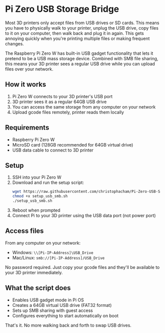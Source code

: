 # Pi Zero USB Storage Bridge

Most 3D printers only accept files from USB drives or SD cards. This means you have to physically walk to your printer, unplug the USB drive, copy files to it on your computer, then walk back and plug it in again. This gets annoying quickly when you're printing multiple files or making frequent changes.

The Raspberry Pi Zero W has built-in USB gadget functionality that lets it pretend to be a USB mass storage device. Combined with SMB file sharing, this means your 3D printer sees a regular USB drive while you can upload files over your network.

## How it works

1. Pi Zero W connects to your 3D printer's USB port
2. 3D printer sees it as a regular 64GB USB drive
3. You can access the same storage from any computer on your network
4. Upload gcode files remotely, printer reads them locally

## Requirements

- Raspberry Pi Zero W
- MicroSD card (128GB recommended for 64GB virtual drive)
- USB data cable to connect to 3D printer

## Setup

1. SSH into your Pi Zero W
2. Download and run the setup script:
   ```bash
   wget https://raw.githubusercontent.com/christophacham/Pi-Zero-USB-Storage-Bridge/main/setup_usb_smb.sh
   chmod +x setup_usb_smb.sh
   ./setup_usb_smb.sh
   ```
3. Reboot when prompted
4. Connect Pi to your 3D printer using the USB data port (not power port)

## Access files

From any computer on your network:
- Windows: `\\[Pi-IP-Address]\USB_Drive`
- Mac/Linux: `smb://[Pi-IP-Address]/USB_Drive`

No password required. Just copy your gcode files and they'll be available to your 3D printer immediately.

## What the script does

- Enables USB gadget mode in Pi OS
- Creates a 64GB virtual USB drive (FAT32 format)
- Sets up SMB sharing with guest access
- Configures everything to start automatically on boot

That's it. No more walking back and forth to swap USB drives.
